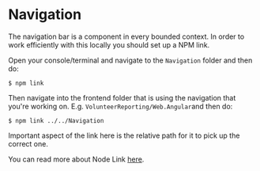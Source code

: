# Navigation

The navigation bar is a component in every bounded context.
In order to work efficiently with this locally you should set up a NPM link.

Open your console/terminal and navigate to the `Navigation` folder and then do:

```shell
$ npm link
```

Then navigate into the frontend folder that is using the navigation that you're
working on. E.g. `VolunteerReporting/Web.Angular`and then do:

```shell
$ npm link ../../Navigation
```

Important aspect of the link here is the relative path for it to pick up the correct one.


You can read more about Node Link [here](https://docs.npmjs.com/cli/link).